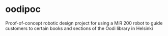 # oodipoc
Proof-of-concept robotic design project for using a MiR 200 robot to guide customers to certain books and sections of the Oodi library in Helsinki
